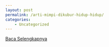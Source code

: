 ```yaml
---
layout: post
permalink: /arti-mimpi-dikubur-hidup-hidup/
categories:
    - Uncategorized
---
```


[Baca Selengkapnya](/05)